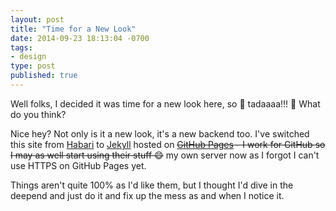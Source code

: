 ```yaml
---
layout: post
title: "Time for a New Look"
date: 2014-09-23 18:13:04 -0700
tags:
- design
type: post
published: true
---
```


Well folks, I decided it was time for a new look here, so :tada: tadaaaa!!! :tada: What do you think?

Nice hey?  Not only is it a new look, it's a new backend too. I've switched this site from [Habari](http://habariproject.org/en/) to [Jekyll](http://jekyllrb.com/) hosted on <del>[GitHub Pages](https://pages.github.com/) - I work for GitHub so I may as well start using their stuff :smile:</del> my own server now as I forgot I can't use HTTPS on GitHub Pages yet.

Things aren't quite 100% as I'd like them, but I thought I'd dive in the deepend and just do it and fix up the mess as and when I notice it.
